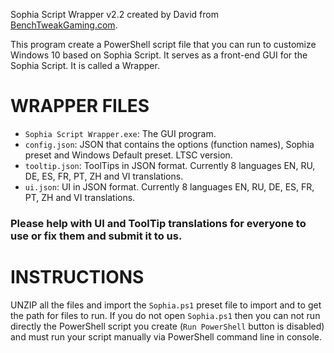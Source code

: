 Sophia Script Wrapper v2.2 created by David from [BenchTweakGaming.com](https://benchtweakgaming.com/2020/10/10/windows-10-debloat-tool/).  

This program create a PowerShell script file that you can run to customize Windows 10 based on Sophia Script. It serves as a front-end GUI for the Sophia Script. It is called a Wrapper.

# WRAPPER FILES

* `Sophia Script Wrapper.exe`: The GUI program.
* `config.json`: JSON that contains the options (function names), Sophia preset and Windows Default preset. LTSC version.
* `tooltip.json`: ToolTips in JSON format. Currently 8 languages EN, RU, DE, ES, FR, PT, ZH and VI translations.
* `ui.json`: UI in JSON format. Currently 8 languages EN, RU, DE, ES, FR, PT, ZH and VI translations.

### Please help with UI and ToolTip translations for everyone to use or fix them and submit it to us.

# INSTRUCTIONS

UNZIP all the files and import the `Sophia.ps1` preset file to import and to get the path for files to run. If you do not open `Sophia.ps1` then you can not run directly the PowerShell script you create (`Run PowerShell` button is disabled) and must run your script manually via PowerShell command line in console.
